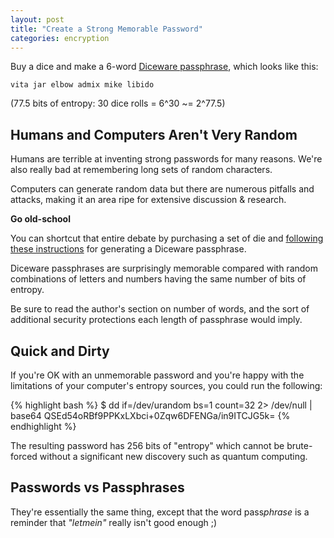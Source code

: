```yaml
---
layout: post
title: "Create a Strong Memorable Password"
categories: encryption
---
```


Buy a dice and make a 6-word [Diceware passphrase](diceware), which
looks like this:

`vita jar elbow admix mike libido`

(77.5 bits of entropy: 30 dice rolls = 6^30 ~= 2^77.5)

## Humans and Computers Aren't Very Random

Humans are terrible at inventing strong passwords for many reasons. We're
also really bad at remembering long sets of random characters.

Computers can generate random data but there are numerous pitfalls and attacks,
making it an area ripe for extensive discussion & research.

**Go old-school**

You can shortcut that entire debate by purchasing a set of die and [following
these instructions](diceware) for generating a Diceware passphrase.

Diceware passphrases are surprisingly memorable compared with random
combinations of letters and numbers having the same number of bits of entropy.

Be sure to read the author's section on number of words, and the sort of
additional security protections each length of passphrase would imply.

## Quick and Dirty

If you're OK with an unmemorable password and you're happy with the limitations
of your computer's entropy sources, you could run the following:

{% highlight bash %}
$ dd if=/dev/urandom bs=1 count=32 2> /dev/null | base64
QSEd54oRBf9PPKxLXbci+0Zqw6DFENGa/in9ITCJG5k=
{% endhighlight %}

The resulting password has 256 bits of "entropy" which cannot be brute-forced
without a significant new discovery such as quantum computing.

[diceware]: http://www.diceware.com

## Passwords vs Passphrases

They're essentially the same thing, except that the word pass*phrase* is a
reminder that *"letmein"* really isn't good enough ;)
